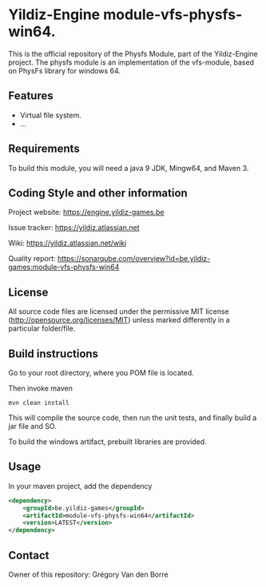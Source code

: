 # Yildiz-Engine module-vfs-physfs-win64.

This is the official repository of the Physfs Module, part of the Yildiz-Engine project.
The physfs module is an implementation of the vfs-module, based on PhysFs library for windows 64.

## Features

* Virtual file system.
* ...

## Requirements

To build this module, you will need a java 9 JDK, Mingw64, and Maven 3.

## Coding Style and other information

Project website:
https://engine.yildiz-games.be

Issue tracker:
https://yildiz.atlassian.net

Wiki:
https://yildiz.atlassian.net/wiki

Quality report:
https://sonarqube.com/overview?id=be.yildiz-games:module-vfs-physfs-win64

## License

All source code files are licensed under the permissive MIT license
(http://opensource.org/licenses/MIT) unless marked differently in a particular folder/file.

## Build instructions

Go to your root directory, where you POM file is located.

Then invoke maven

	mvn clean install


This will compile the source code, then run the unit tests, and finally build a jar file and SO.
	
To build the windows artifact, prebuilt libraries are provided.

## Usage

In your maven project, add the dependency

```xml
<dependency>
    <groupId>be.yildiz-games</groupId>
    <artifactId>module-vfs-physfs-win64</artifactId>
    <version>LATEST</version>
</dependency>
```

## Contact
Owner of this repository: Grégory Van den Borre
